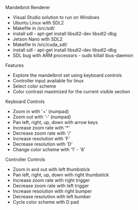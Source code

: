 Mandelbrot Renderer
* Visual Studio solution to run on Windows
* Ubuntu Linux with SDL2
 * Makefile in /src/sdl/
 * install sdl - apt-get install libsdl2-dev libsdl2-dbg
* Jetson Nano with SDL2
 * Makefile in /src/cuda_sdl/
 * install sdl - apt-get install libsdl2-dev libsdl2-dbg
 * SDL bug with ARM processors - sudo killall ibus-daemon


Features
* Explore the mandelbrot set using keyboard controls
* Controller input available for linux
* Select color scheme
* Color contrast maximized for the current visible section

Keyboard Controls
* Zoom in with '+' (numpad)
* Zoom out with '-' (numpad)
* Pan left, right, up, down with arrow keys
* Increase zoom rate with '*'
* Decrease zoom rate with '/'
* Increase resolution with 'F'
* Decrease resolution with 'D'
* Change color scheme with '1' - '6'

Controller Controls
* Zoom in and out with left thumbstick
* Pan left, right, up, down with right thumbstick
* Increase zoom rate with right trigger
* Decrease zoom rate with left trigger
* Increase resolution with right bumper
* Decrease resolution with left bumber
* Cycle color scheme with D pad